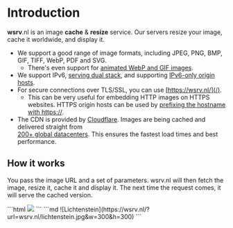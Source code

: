 # Introduction

**wsrv**.nl is an image **cache** & **resize** service. Our servers resize your image, cache it worldwide,
and display it.

- We support a good range of image formats, including JPEG, PNG, BMP, GIF, TIFF, WebP, PDF and SVG.
  - There's even support for [animated WebP and GIF images](format.md#number-of-pages).
- We support IPv6, [serving dual stack](http://ipv6-test.com/validate.php?url=wsrv.nl), and supporting [IPv6-only origin hosts](/?url=ipv6.google.com/logos/logo.gif).
- For secure connections over TLS/SSL, you can use [https://wsrv.nl/](/).
  - This can be very useful for embedding HTTP images on HTTPS websites. HTTPS origin hosts can be
    used by [prefixing the hostname with https://](https://github.com/weserv/images/issues/33).
- The CDN is provided by [Cloudflare](https://www.cloudflare.com/). Images are being cached and delivered straight from  
  [200+ global datacenters](https://www.cloudflare.com/network/). This ensures the fastest load times and best performance.

## How it works

You pass the image URL and a set of parameters. wsrv.nl will then fetch the image, resize it,
cache it and display it. The next time the request comes, it will serve the cached version.

<CodeGroup>
<CodeGroupItem title="HTML" active>
```html
<!-- wsrv.nl/lichtenstein.jpg -->
<img src="//wsrv.nl/?url=wsrv.nl/lichtenstein.jpg&w=300&h=300">
```
</CodeGroupItem>

<CodeGroupItem title="Markdown">
```md
<!--- wsrv.nl/lichtenstein.jpg --->
![Lichtenstein](https://wsrv.nl/?url=wsrv.nl/lichtenstein.jpg&w=300&h=300)
```
</CodeGroupItem>
</CodeGroup>
